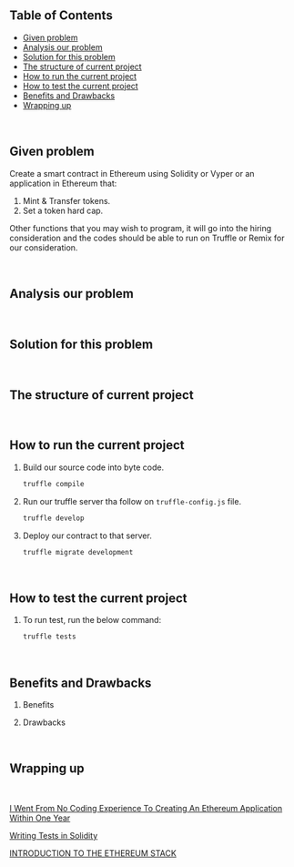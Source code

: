 


<br>

## Table of Contents
- [Given problem](#given-problem)
- [Analysis our problem](#analysis-our-problem)
- [Solution for this problem](#solution-for-this-problem)
- [The structure of current project](#the-structure-of-current-project)
- [How to run the current project](#how-to-run-the-current-project)
- [How to test the current project](#how-to-test-the-current-project)
- [Benefits and Drawbacks](#benefits-and-drawbacks)
- [Wrapping up](#wrapping-up)


<br>

## Given problem

Create a smart contract in Ethereum using Solidity or Vyper or an application in Ethereum that:
1. Mint & Transfer tokens.
2. Set a token hard cap.

Other functions that you may wish to program, it will go into the hiring consideration and the codes should be able to run on Truffle or Remix for our consideration.


<br>

## Analysis our problem





<br>

## Solution for this problem





<br>

## The structure of current project




<br>

## How to run the current project

1. Build our source code into byte code.

    ```bash
    truffle compile
    ```

2. Run our truffle server tha follow on `truffle-config.js` file.

    ```bash
    truffle develop
    ```

3. Deploy our contract to that server.

    ```bash
    truffle migrate development
    ```


<br>

## How to test the current project

1. To run test, run the below command:

    ```bash
    truffle tests
    ```


<br>

## Benefits and Drawbacks

1. Benefits


2. Drawbacks


<br>

## Wrapping up




<br>

[I Went From No Coding Experience To Creating An Ethereum Application Within One Year](https://hackernoon.com/i-went-from-no-coding-experience-to-creating-an-ethereum-application-within-one-year-k03y35m5)

[Writing Tests in Solidity](https://trufflesuite.com/docs/truffle/testing/writing-tests-in-solidity.html)

[INTRODUCTION TO THE ETHEREUM STACK](https://ethereum.org/en/developers/docs/ethereum-stack/)